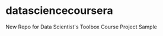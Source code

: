 datasciencecoursera
===================

New Repo for Data Scientist's Toolbox Course Project
Sample
